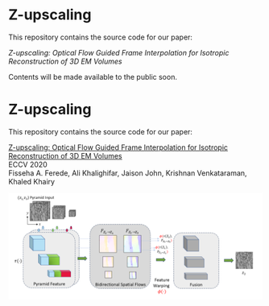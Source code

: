 # Z-upscaling
This repository contains the source code for our paper:

_Z-upscaling: Optical Flow Guided Frame Interpolation for Isotropic Reconstruction of 3D EM Volumes_

Contents will be made available to the public soon.

# Z-upscaling
This repository contains the source code for our paper:

[Z-upscaling: Optical Flow Guided Frame Interpolation for Isotropic Reconstruction of 3D EM Volumes](https://arxiv.org/pdf/2410.07043)<br/>
ECCV 2020 <br/>
Fisseha A. Ferede, Ali Khalighifar, Jaison John, Krishnan Venkataraman, Khaled Khairy<br/>

<img src="Z-upscaling.png">